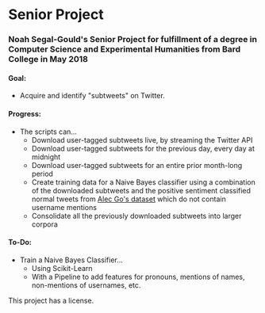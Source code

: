 # Senior Project
### Noah Segal-Gould's Senior Project for fulfillment of a degree in Computer Science and Experimental Humanities from Bard College in May 2018

#### Goal:
* Acquire and identify "subtweets" on Twitter.

#### Progress:
* The scripts can...
  * Download user-tagged subtweets live, by streaming the Twitter API
  * Download user-tagged subtweets for the previous day, every day at midnight
  * Download user-tagged subtweets for an entire prior month-long period
  * Create training data for a Naive Bayes classifier using a combination of the downloaded subtweets and the positive sentiment classified normal tweets from [Alec Go's dataset](http://help.sentiment140.com/for-students) which do not contain username mentions
  * Consolidate all the previously downloaded subtweets into larger corpora
  
#### To-Do:
* Train a Naive Bayes Classifier...
  * Using Scikit-Learn
  * With a Pipeline to add features for pronouns, mentions of names, non-mentions of usernames, etc.
  
This project has a license.

